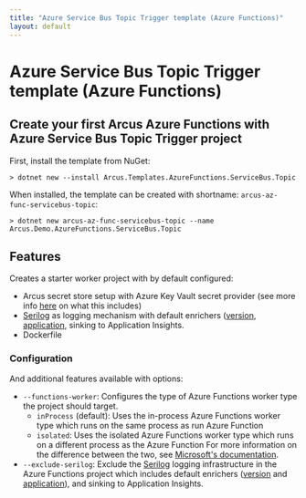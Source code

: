 ```yaml
---
title: "Azure Service Bus Topic Trigger template (Azure Functions)"
layout: default
---
```


# Azure Service Bus Topic Trigger template (Azure Functions)

## Create your first Arcus Azure Functions with Azure Service Bus Topic Trigger project

First, install the template from NuGet:

```shell
> dotnet new --install Arcus.Templates.AzureFunctions.ServiceBus.Topic
```

When installed, the template can be created with shortname: `arcus-az-func-servicebus-topic`:

```shell
> dotnet new arcus-az-func-servicebus-topic --name Arcus.Demo.AzureFunctions.ServiceBus.Topic
```

## Features

Creates a starter worker project with by default configured:

* Arcus secret store setup with Azure Key Vault secret provider (see more info [here](https://security.arcus-azure.net/features/secret-store/) on what this includes)
* [Serilog](https://serilog.net/) as logging mechanism with default enrichers ([version](https://observability.arcus-azure.net/features/telemetry-enrichment#version-enricher), [application](https://observability.arcus-azure.net/features/telemetry-enrichment#application-enricher), sinking to Application Insights.
* Dockerfile

### Configuration

And additional features available with options:
* `--functions-worker`: Configures the type of Azure Functions worker type the project should target.
  * `inProcess` (default): Uses the in-process Azure Functions worker type which runs on the same process as run Azure Function
  * `isolated`: Uses the isolated Azure Functions worker type which runs on a different process as the Azure Function
  For more information on the difference between the two, see [Microsoft's documentation](https://learn.microsoft.com/en-us/azure/azure-functions/dotnet-isolated-process-guide).
* `--exclude-serilog`: Exclude the [Serilog](https://serilog.net/) logging infrastructure in the Azure Functions project which includes default enrichers ([version](https://observability.arcus-azure.net/features/telemetry-enrichment#version-enricher) and [application](https://observability.arcus-azure.net/features/telemetry-enrichment#application-enricher)), and sinking to Application Insights.